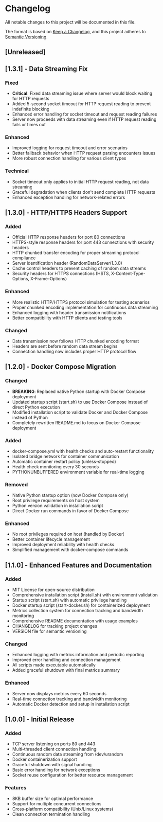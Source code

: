 # Changelog

All notable changes to this project will be documented in this file.

The format is based on [Keep a Changelog](https://keepachangelog.com/en/1.0.0/),
and this project adheres to [Semantic Versioning](https://semver.org/spec/v2.0.0.html).

## [Unreleased]

## [1.3.1] - Data Streaming Fix

### Fixed
- **Critical**: Fixed data streaming issue where server would block waiting for HTTP requests
- Added 5-second socket timeout for HTTP request reading to prevent indefinite blocking
- Enhanced error handling for socket timeout and request reading failures
- Server now proceeds with data streaming even if HTTP request reading fails or times out

### Enhanced
- Improved logging for request timeout and error scenarios
- Better fallback behavior when HTTP request parsing encounters issues
- More robust connection handling for various client types

### Technical
- Socket timeout only applies to initial HTTP request reading, not data streaming
- Graceful degradation when clients don't send complete HTTP requests
- Enhanced exception handling for network-related errors

## [1.3.0] - HTTP/HTTPS Headers Support

### Added
- Official HTTP response headers for port 80 connections
- HTTPS-style response headers for port 443 connections with security headers
- HTTP chunked transfer encoding for proper streaming protocol compliance
- Server identification header (RandomDataServer/1.3.0)
- Cache control headers to prevent caching of random data streams
- Security headers for HTTPS connections (HSTS, X-Content-Type-Options, X-Frame-Options)

### Enhanced
- More realistic HTTP/HTTPS protocol simulation for testing scenarios
- Proper chunked encoding implementation for continuous data streaming
- Enhanced logging with header transmission notifications
- Better compatibility with HTTP clients and testing tools

### Changed
- Data transmission now follows HTTP chunked encoding format
- Headers are sent before random data stream begins
- Connection handling now includes proper HTTP protocol flow

## [1.2.0] - Docker Compose Migration

### Changed
- **BREAKING**: Replaced native Python startup with Docker Compose deployment
- Updated startup script (start.sh) to use Docker Compose instead of direct Python execution
- Modified installation script to validate Docker and Docker Compose instead of Python
- Completely rewritten README.md to focus on Docker Compose deployment

### Added
- docker-compose.yml with health checks and auto-restart functionality
- Isolated bridge network for container communication
- Automatic container restart policy (unless-stopped)
- Health check monitoring every 30 seconds
- PYTHONUNBUFFERED environment variable for real-time logging

### Removed
- Native Python startup option (now Docker Compose only)
- Root privilege requirements on host system
- Python version validation in installation script
- Direct Docker run commands in favor of Docker Compose

### Enhanced
- No root privileges required on host (handled by Docker)
- Better container lifecycle management
- Improved deployment reliability with health checks
- Simplified management with docker-compose commands

## [1.1.0] - Enhanced Features and Documentation

### Added
- MIT License for open-source distribution
- Comprehensive installation script (install.sh) with environment validation
- Startup script (start.sh) with automatic privilege handling
- Docker startup script (start-docker.sh) for containerized deployment
- Metrics collection system for connection tracking and bandwidth monitoring
- Comprehensive README documentation with usage examples
- CHANGELOG for tracking project changes
- VERSION file for semantic versioning

### Changed
- Enhanced logging with metrics information and periodic reporting
- Improved error handling and connection management
- All scripts made executable automatically
- Added graceful shutdown with final metrics summary

### Enhanced
- Server now displays metrics every 60 seconds
- Real-time connection tracking and bandwidth monitoring
- Automatic Docker detection and setup in installation script

## [1.0.0] - Initial Release

### Added
- TCP server listening on ports 80 and 443
- Multi-threaded client connection handling
- Continuous random data streaming from /dev/urandom
- Docker containerization support
- Graceful shutdown with signal handling
- Basic error handling for network exceptions
- Socket reuse configuration for better resource management

### Features
- 8KB buffer size for optimal performance
- Support for multiple concurrent connections
- Cross-platform compatibility (Unix/Linux systems)
- Clean connection termination handling